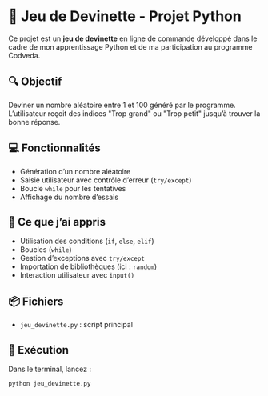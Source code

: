 # 🎯 Jeu de Devinette - Projet Python

Ce projet est un **jeu de devinette** en ligne de commande développé dans le cadre de mon apprentissage Python et de ma participation au programme Codveda.

## 🔍 Objectif
Deviner un nombre aléatoire entre 1 et 100 généré par le programme. L’utilisateur reçoit des indices "Trop grand" ou "Trop petit" jusqu’à trouver la bonne réponse.

## 💻 Fonctionnalités
- Génération d’un nombre aléatoire
- Saisie utilisateur avec contrôle d’erreur (`try/except`)
- Boucle `while` pour les tentatives
- Affichage du nombre d’essais

## 🧠 Ce que j’ai appris
- Utilisation des conditions (`if`, `else`, `elif`)
- Boucles (`while`)
- Gestion d’exceptions avec `try/except`
- Importation de bibliothèques (ici : `random`)
- Interaction utilisateur avec `input()`

## 📦 Fichiers
- `jeu_devinette.py` : script principal

## 🚀 Exécution
Dans le terminal, lancez :
```bash
python jeu_devinette.py
